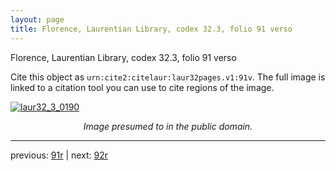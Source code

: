 ```yaml
---
layout: page
title: Florence, Laurentian Library, codex 32.3, folio 91 verso
---
```


Florence, Laurentian Library, codex 32.3, folio 91 verso

Cite this object as `urn:cite2:citelaur:laur32pages.v1:91v`.  The full image is linked to a citation tool you can use to cite regions of the image.

[![laur32_3_0190](http://www.homermultitext.org/iipsrv?IIIF=/project/homer/pyramidal/deepzoom/citelaur/laur32imgs/v1/laur32_3_0190.tif/full/800,/0/default.jpg)](http://www.homermultitext.org/ict2/?urn=urn:cite2:citelaur:laur32imgs.v1:laur32_3_0190) 

<p style="text-align: center; font-style: italic;">Image presumed to in the public domain.</p>

---

previous: [91r](../91r/) | next: [92r](../92r/)